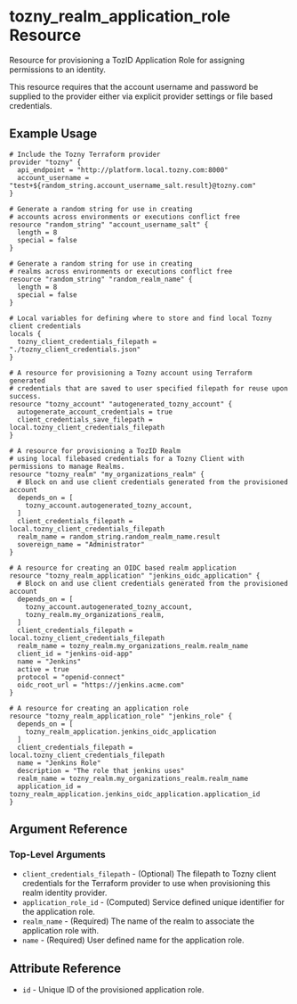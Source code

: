 # tozny_realm_application_role Resource

Resource for provisioning a TozID Application Role for assigning permissions to an identity.

This resource requires that the account username and password be supplied to the provider either via explicit provider settings or file based credentials.

## Example Usage
```hcl
# Include the Tozny Terraform provider
provider "tozny" {
  api_endpoint = "http://platform.local.tozny.com:8000"
  account_username = "test+${random_string.account_username_salt.result}@tozny.com"
}

# Generate a random string for use in creating
# accounts across environments or executions conflict free
resource "random_string" "account_username_salt" {
  length = 8
  special = false
}

# Generate a random string for use in creating
# realms across environments or executions conflict free
resource "random_string" "random_realm_name" {
  length = 8
  special = false
}

# Local variables for defining where to store and find local Tozny client credentials
locals {
  tozny_client_credentials_filepath = "./tozny_client_credentials.json"
}

# A resource for provisioning a Tozny account using Terraform generated
# credentials that are saved to user specified filepath for reuse upon success.
resource "tozny_account" "autogenerated_tozny_account" {
  autogenerate_account_credentials = true
  client_credentials_save_filepath = local.tozny_client_credentials_filepath
}

# A resource for provisioning a TozID Realm
# using local filebased credentials for a Tozny Client with permissions to manage Realms.
resource "tozny_realm" "my_organizations_realm" {
  # Block on and use client credentials generated from the provisioned account
  depends_on = [
    tozny_account.autogenerated_tozny_account,
  ]
  client_credentials_filepath = local.tozny_client_credentials_filepath
  realm_name = random_string.random_realm_name.result
  sovereign_name = "Administrator"
}

# A resource for creating an OIDC based realm application
resource "tozny_realm_application" "jenkins_oidc_application" {
  # Block on and use client credentials generated from the provisioned account
  depends_on = [
    tozny_account.autogenerated_tozny_account,
    tozny_realm.my_organizations_realm,
  ]
  client_credentials_filepath = local.tozny_client_credentials_filepath
  realm_name = tozny_realm.my_organizations_realm.realm_name
  client_id = "jenkins-oid-app"
  name = "Jenkins"
  active = true
  protocol = "openid-connect"
  oidc_root_url = "https://jenkins.acme.com"
}

# A resource for creating an application role
resource "tozny_realm_application_role" "jenkins_role" {
  depends_on = [
    tozny_realm_application.jenkins_oidc_application
  ]
  client_credentials_filepath = local.tozny_client_credentials_filepath
  name = "Jenkins Role"
  description = "The role that jenkins uses"
  realm_name = tozny_realm.my_organizations_realm.realm_name
  application_id = tozny_realm_application.jenkins_oidc_application.application_id
}
```

## Argument Reference

### Top-Level Arguments

* `client_credentials_filepath` - (Optional) The filepath to Tozny client credentials for the Terraform provider to use when provisioning this realm identity provider.
* `application_role_id` - (Computed) Service defined unique identifier for the application role.
* `realm_name` - (Required) The name of the realm to associate the application role with.
* `name` - (Required) User defined name for the application role.

## Attribute Reference

* `id` - Unique ID of the provisioned application role.
